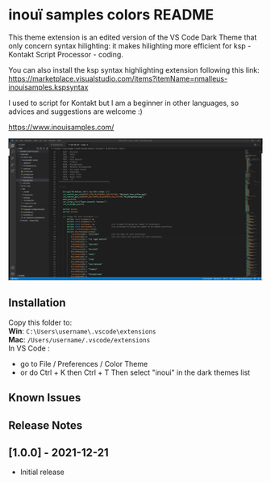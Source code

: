 # inouï samples colors README

This theme extension is an edited version of the VS Code Dark Theme that only concern syntax hilighting: it makes hilighting more efficient for ksp - Kontakt Script Processor - coding.  
    
You can also install the ksp syntax highlighting extension following this link:  
https://marketplace.visualstudio.com/items?itemName=nmalleus-inouisamples.kspsyntax  
  
I used to script for Kontakt but I am a beginner in other languages, so advices and suggestions are welcome :)  
  
https://www.inouisamples.com/

![Image](https://raw.githubusercontent.com/nmalleus/ksp/master/resources/inoui%20KSP%20example.png)

## Installation

Copy this folder to:  
__Win__: `C:\Users\username\.vscode\extensions`  
__Mac__: `/Users/username/.vscode/extensions`  
In VS Code :
 - go to File / Preferences / Color Theme
 - or do Ctrl + K then Ctrl + T
Then select "inoui" in the dark themes list

## Known Issues

## Release Notes

## [1.0.0] - 2021-12-21
- Initial release